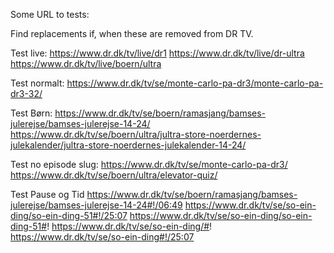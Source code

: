 Some URL to tests:

Find replacements if, when these are removed from DR TV. 

Test live:
https://www.dr.dk/tv/live/dr1
https://www.dr.dk/tv/live/dr-ultra
https://www.dr.dk/tv/live/boern/ultra

Test normalt:
https://www.dr.dk/tv/se/monte-carlo-pa-dr3/monte-carlo-pa-dr3-32/

Test Børn:
https://www.dr.dk/tv/se/boern/ramasjang/bamses-julerejse/bamses-julerejse-14-24/
https://www.dr.dk/tv/se/boern/ultra/jultra-store-noerdernes-julekalender/jultra-store-noerdernes-julekalender-14-24/

Test no episode slug:
https://www.dr.dk/tv/se/monte-carlo-pa-dr3/
https://www.dr.dk/tv/se/boern/ultra/elevator-quiz/


Test Pause og Tid
https://www.dr.dk/tv/se/boern/ramasjang/bamses-julerejse/bamses-julerejse-14-24#!/06:49
https://www.dr.dk/tv/se/so-ein-ding/so-ein-ding-51#!/25:07
https://www.dr.dk/tv/se/so-ein-ding/so-ein-ding-51#!
https://www.dr.dk/tv/se/so-ein-ding/#!
https://www.dr.dk/tv/se/so-ein-ding#!/25:07
